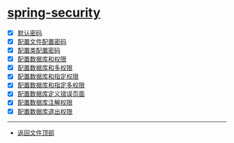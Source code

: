 
# [spring-security](../README.md)

- [x] [默认密码](security/src/main/java/com/cpucode/security/SecurityApplication.java)
- [x] [配置文件配置密码](webproper/src/main/java/com/cpucode/webproper/WebproperApplication.java)
- [x] [配置类配置密码](webconfig/src/main/java/com/cpucode/webconfig/WebconfigApplication.java)
- [x] [配置数据库和权限](webauth/src/main/java/com/cpucode/webauth/WebauthApplication.java)
- [x] [配置数据库和多权限](webanyauth/src/main/java/com/cpucode/webanyauth/WebanyauthApplication.java)
- [x] [配置数据库和指定权限](webrole/src/main/java/com/cpucode/webrole/WebroleApplication.java)
- [x] [配置数据库和指定多权限](webanyrole/src/main/java/com/cpucode/webanyrole/WebanyroleApplication.java)
- [x] [配置数据库定义错误页面](weberror/src/main/java/com/cpucode/weberror/WeberrorApplication.java)
- [x] [配置数据库注解权限](websecured/src/main/java/com/cpucode/websecured/WebsecuredApplication.java)
- [x] [配置数据库退出权限](weblogout/src/main/java/com/cpucode/weblogout/WeblogoutApplication.java)

-----------------

- [返回文件顶部](../README.md)